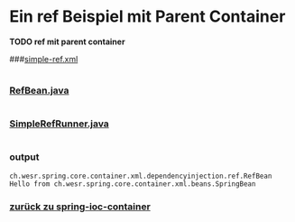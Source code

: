 # Ein ref Beispiel mit Parent Container

**TODO ref mit parent container** 

###[simple-ref.xml](../../../src/main/resources/ref/simple-ref.xml)
```xml

```

### [RefBean.java](../../../src/main/java/ch/wesr/spring/core/container/xml/dependencyinjection/ref/RefBean.java)
````java

````

### [SimpleRefRunner.java](../../../src/main/java/ch/wesr/spring/core/container/xml/dependencyinjection/ref/SimpleRefRunner.java)
````java

````

### output
````text
ch.wesr.spring.core.container.xml.dependencyinjection.ref.RefBean
Hello from ch.wesr.spring.core.container.xml.beans.SpringBean
````


### [zurück zu spring-ioc-container](../../../spring-ioc-container.md)
